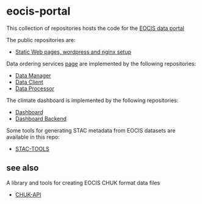 # eocis-portal

This collection of repositories hosts the code for the [EOCIS data portal](https://eocis.org/portal)

The public repositories are:

* [Static Web pages, wordpress and nginx setup](https://github.com/eocis-portal/portal)

Data ordering services [page](https://eocis.org/portal) are implemented by the following repositories:

* [Data Manager](https://github.com/eocis-portal/data-manager)
* [Data Client](https://github.com/eocis-portal/data-client)
* [Data Processor](https://github.com/eocis-portal/data-processor)

The climate dashboard is implemented by the following repositories:

* [Dashboard](https://github.com/eocis-portal/dashboard)
* [Dashboard Backend](https://github.com/eocis-portal/dashboard-backend)

Some tools for generating STAC metadata from EOCIS datasets are available in this repo:

* [STAC-TOOLS](https://github.com/eocis-portal/stac-tools)

## see also

A library and tools for creating EOCIS CHUK format data files

* [CHUK-API](https://github.com/eocis-chuk/chuk-api)
